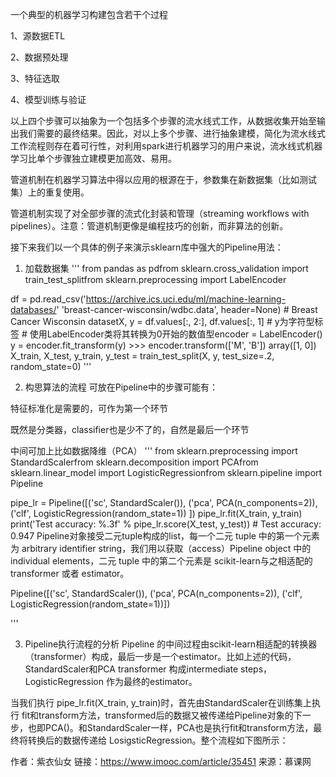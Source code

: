 一个典型的机器学习构建包含若干个过程

1、源数据ETL

2、数据预处理

3、特征选取

4、模型训练与验证

以上四个步骤可以抽象为一个包括多个步骤的流水线式工作，从数据收集开始至输出我们需要的最终结果。因此，对以上多个步骤、进行抽象建模，简化为流水线式工作流程则存在着可行性，对利用spark进行机器学习的用户来说，流水线式机器学习比单个步骤独立建模更加高效、易用。

管道机制在机器学习算法中得以应用的根源在于，参数集在新数据集（比如测试集）上的重复使用。



管道机制实现了对全部步骤的流式化封装和管理（streaming workflows with pipelines）。注意：管道机制更像是编程技巧的创新，而非算法的创新。

接下来我们以一个具体的例子来演示sklearn库中强大的Pipeline用法：

1. 加载数据集
'''
from pandas as pdfrom sklearn.cross_validation import train_test_splitfrom sklearn.preprocessing import LabelEncoder

df = pd.read_csv('https://archive.ics.uci.edu/ml/machine-learning-databases/'
                 'breast-cancer-wisconsin/wdbc.data', header=None)                                 # Breast Cancer Wisconsin datasetX, y = df.values[:, 2:], df.values[:, 1]                                # y为字符型标签
                                # 使用LabelEncoder类将其转换为0开始的数值型encoder = LabelEncoder()
y = encoder.fit_transform(y)
                    >>> encoder.transform(['M', 'B'])
                    array([1, 0])
X_train, X_test, y_train, y_test = train_test_split(X, y, test_size=.2, random_state=0)
'''

2. 构思算法的流程
可放在Pipeline中的步骤可能有：

特征标准化是需要的，可作为第一个环节

既然是分类器，classifier也是少不了的，自然是最后一个环节

中间可加上比如数据降维（PCA）
'''
from sklearn.preprocessing import StandardScalerfrom sklearn.decomposition import PCAfrom sklearn.linear_model import LogisticRegressionfrom sklearn.pipeline import Pipeline

pipe_lr = Pipeline([('sc', StandardScaler()),
                    ('pca', PCA(n_components=2)),
                    ('clf', LogisticRegression(random_state=1))
                    ])
pipe_lr.fit(X_train, y_train)
print('Test accuracy: %.3f' % pipe_lr.score(X_test, y_test))                # Test accuracy: 0.947
Pipeline对象接受二元tuple构成的list，每一个二元 tuple 中的第一个元素为 arbitrary identifier string，我们用以获取（access）Pipeline object 中的 individual elements，二元 tuple 中的第二个元素是 scikit-learn与之相适配的transformer 或者 estimator。

Pipeline([('sc', StandardScaler()), ('pca', PCA(n_components=2)), ('clf', LogisticRegression(random_state=1))])

'''

3. Pipeline执行流程的分析
Pipeline 的中间过程由scikit-learn相适配的转换器（transformer）构成，最后一步是一个estimator。比如上述的代码，StandardScaler和PCA transformer 构成intermediate steps，LogisticRegression 作为最终的estimator。

当我们执行 pipe_lr.fit(X_train, y_train)时，首先由StandardScaler在训练集上执行 fit和transform方法，transformed后的数据又被传递给Pipeline对象的下一步，也即PCA()。和StandardScaler一样，PCA也是执行fit和transform方法，最终将转换后的数据传递给 LosigsticRegression。整个流程如下图所示：






 



作者：紫衣仙女
链接：https://www.imooc.com/article/35451
来源：慕课网
